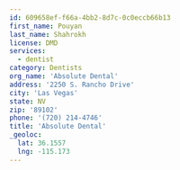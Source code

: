 ```yaml
---
id: 609658ef-f66a-4bb2-8d7c-0c0eccb66b13
first_name: Pouyan
last_name: Shahrokh
license: DMD
services:
  - dentist
category: Dentists
org_name: 'Absolute Dental'
address: '2250 S. Rancho Drive'
city: 'Las Vegas'
state: NV
zip: '89102'
phone: '(720) 214-4746'
title: 'Absolute Dental'
_geoloc:
  lat: 36.1557
  lng: -115.173
---
```


